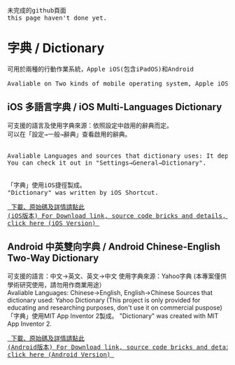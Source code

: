 <pre>
未完成的github頁面
this page haven't done yet.
</pre>

<h1> 字典 / Dictionary </h1>
<pre>
可用於兩種的行動作業系統，Apple iOS(包含iPadOS)和Android<br>
Avaliable on Two kinds of mobile operating system, Apple iOS(included iPadOS) and Android
</pre>

<h2>iOS 多語言字典 / iOS Multi-Languages Dictionary</h2>
<pre>
可支援的語言及使用字典來源：依照設定中啟用的辭典而定。
可以在「設定→一般→辭典」查看啟用的辭典。
<br>
Avaliable Languages and sources that dictionary uses: It depends on "dictionaries" enabled in your iOS Setting.
You can check it out in "Settings→General→Dictionary".
<br>
「字典」使用iOS捷徑製成。
"Dictionary" was written by iOS Shortcut.
</pre>

<a href="https://github.com/"><pre>
下載、原始碼及詳情請點此 (iOS版本)
For Download link, source code bricks and details, please click here (iOS Version)
</pre></a>




<h2>Android 中英雙向字典 / Android Chinese-English Two-Way Dictionary</h2>
可支援的語言：中文→英文、英文→中文
使用字典來源：Yahoo字典 (本專案僅供學術研究使用，請勿用作商業用途）
<br>
Avaliable Languages: Chinese→English, English→Chinese
Sources that dictionary used: Yahoo Dictionary
(This project is only provided for educating and researching purposes, don't use it on commercial puspose)
<br>
「字典」使用MIT App Inventor 2製成。
"Dictionary" was created with MIT App Inventor 2.
</pre>

<a href="https://github.com/"><pre>
下載、原始碼及詳情請點此 (Android版本)
For Download link, source code bricks and details, please click here (Android Version)
</pre></a>


